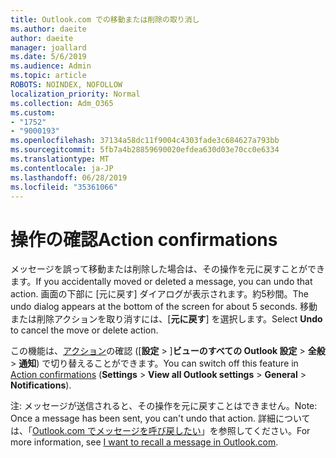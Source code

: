 ```yaml
---
title: Outlook.com での移動または削除の取り消し
ms.author: daeite
author: daeite
manager: joallard
ms.date: 5/6/2019
ms.audience: Admin
ms.topic: article
ROBOTS: NOINDEX, NOFOLLOW
localization_priority: Normal
ms.collection: Adm_O365
ms.custom:
- "1752"
- "9000193"
ms.openlocfilehash: 37134a58dc11f9004c4303fade3c684627a793bb
ms.sourcegitcommit: 5fb7a4b28859690020efdea630d03e70cc0e6334
ms.translationtype: MT
ms.contentlocale: ja-JP
ms.lasthandoff: 06/28/2019
ms.locfileid: "35361066"
---
```

# <a name="action-confirmations"></a><span data-ttu-id="e3e87-102">操作の確認</span><span class="sxs-lookup"><span data-stu-id="e3e87-102">Action confirmations</span></span>

<span data-ttu-id="e3e87-103">メッセージを誤って移動または削除した場合は、その操作を元に戻すことができます。</span><span class="sxs-lookup"><span data-stu-id="e3e87-103">If you accidentally moved or deleted a message, you can undo that action.</span></span> <span data-ttu-id="e3e87-104">画面の下部に [元に戻す] ダイアログが表示されます。約5秒間。</span><span class="sxs-lookup"><span data-stu-id="e3e87-104">The undo dialog appears at the bottom of the screen for about 5 seconds.</span></span> <span data-ttu-id="e3e87-105">移動または削除アクションを取り消すには、[**元に戻す**] を選択します。</span><span class="sxs-lookup"><span data-stu-id="e3e87-105">Select **Undo** to cancel the move or delete action.</span></span>

<span data-ttu-id="e3e87-106">この機能は、[アクション](https://outlook.live.com/mail/options/general/notifications)の確認 ([**設定** > ]**ビューのすべての Outlook 設定** > **全般** > **通知**) で切り替えることができます。</span><span class="sxs-lookup"><span data-stu-id="e3e87-106">You can switch off this feature in [Action confirmations](https://outlook.live.com/mail/options/general/notifications) (**Settings** > **View all Outlook settings** > **General** > **Notifications**).</span></span>

<span data-ttu-id="e3e87-107">注: メッセージが送信されると、その操作を元に戻すことはできません。</span><span class="sxs-lookup"><span data-stu-id="e3e87-107">Note: Once a message has been sent, you can't undo that action.</span></span> <span data-ttu-id="e3e87-108">詳細については、「[Outlook.com でメッセージを呼び戻したい](https://support.office.com/article/c069ddde-5282-4085-8f4c-d7b133324f8a)」を参照してください。</span><span class="sxs-lookup"><span data-stu-id="e3e87-108">For more information, see [I want to recall a message in Outlook.com](https://support.office.com/article/c069ddde-5282-4085-8f4c-d7b133324f8a).</span></span>